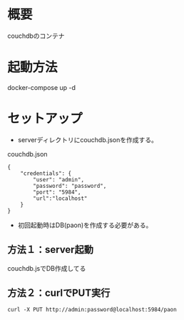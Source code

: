 # 概要
couchdbのコンテナ

# 起動方法
docker-compose up -d

# セットアップ
- serverディレクトリにcouchdb.jsonを作成する。

couchdb.json
```
{
    "credentials": {
        "user": "admin",
        "password": "password",
        "port": "5984",
        "url":"localhost"
    }
}
```
- 初回起動時はDB(paon)を作成する必要がある。

## 方法１：server起動
couchdb.jsでDB作成してる

## 方法２：curlでPUT実行
```
curl -X PUT http://admin:password@localhost:5984/paon
```
